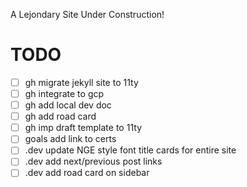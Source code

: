 A Lejondary Site Under Construction!

# **TODO**

- [ ] gh migrate jekyll site to 11ty
- [ ] gh integrate to gcp
- [ ] gh add local dev doc
- [ ] gh add road card
- [ ] gh imp draft template to 11ty
- [ ] goals add link to certs
- [ ] .dev update NGE style font title cards for entire site
- [ ] .dev add next/previous post links
- [ ] .dev add road card on sidebar